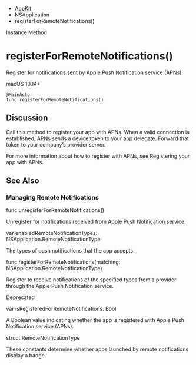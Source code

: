 

- AppKit
- NSApplication
-  registerForRemoteNotifications() 

Instance Method

# registerForRemoteNotifications()

Register for notifications sent by Apple Push Notification service (APNs).

macOS 10.14+

``` source
@MainActor
func registerForRemoteNotifications()
```

## Discussion

Call this method to register your app with APNs. When a valid connection is established, APNs sends a device token to your app delegate. Forward that token to your company’s provider server.

For more information about how to register with APNs, see Registering your app with APNs.

## See Also

### Managing Remote Notifications

func unregisterForRemoteNotifications()

Unregister for notifications received from Apple Push Notification service.

var enabledRemoteNotificationTypes: NSApplication.RemoteNotificationType

The types of push notifications that the app accepts.

func registerForRemoteNotifications(matching: NSApplication.RemoteNotificationType)

Register to receive notifications of the specified types from a provider through the Apple Push Notification service.

Deprecated

var isRegisteredForRemoteNotifications: Bool

A Boolean value indicating whether the app is registered with Apple Push Notification service (APNs).

struct RemoteNotificationType

These constants determine whether apps launched by remote notifications display a badge.

